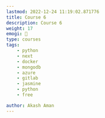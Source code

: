 ```yaml
---
lastmod: 2022-12-24 11:19:02.871776
title: Course 6
description: Course 6
weight: 17
emogi: 🫣
type: courses
tags: 
    - python
    - next
    - docker
    - mongodb
    - azure
    - gitlab
    - jasmine
    - python
    - free

author: Akash Aman
---
```

